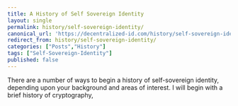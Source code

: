 ```yaml
---
title: A History of Self Sovereign Identity
layout: single
permalink: history/self-sovereign-identity/
canonical_url: 'https://decentralized-id.com/history/self-sovereign-identity/'
redirect_from: history/self-sovereign-identity/
categories: ["Posts","History"]
tags: ["Self-Sovereign-Identity"]
published: false
---
```



There are a number of ways to begin a history of self-sovereign identity, depending upon your background and areas of interest. I will begin with a brief history of cryptography, 